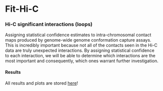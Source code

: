 # Fit-Hi-C 
### Hi-C significant interactions (loops)
Assigning statistical confidence estimates to intra-chromosomal contact maps produced by genome-wide genome conformation capture assays. This is incredibly important because not all of the contacts seen in the Hi-C data are truly unexpected interactions. By assigning statistical confidence to each interaction, we will be able to determine which interactions are the most important and consequently, which ones warrant further investigation.

#### Results 
All results and plots are stored [here](https://drive.google.com/drive/folders/1BQqWQEaKeKGBpHPsteae0Vathg7TQvXw?usp=share_link)!